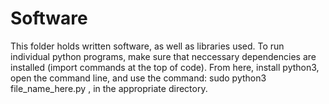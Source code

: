 # Software

This folder holds written software, as well as libraries used. To run individual python programs, make sure that neccessary dependencies are installed (import commands at the top of code). From here, install python3, open the command line, and use the command: sudo python3 file_name_here.py , in the appropriate directory.
